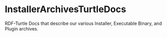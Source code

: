 # InstallerArchivesTurtleDocs
RDF-Turtle Docs that describe our various Installer, Executable Binary, and Plugin archives. 
